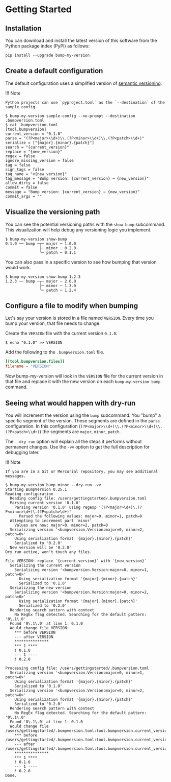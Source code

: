 # Getting Started

## Installation

You can download and install the latest version of this software from the Python package index (PyPI) as follows:

```console
pip install --upgrade bump-my-version
```

## Create a default configuration

The default configuration uses a simplified version of [semantic versioning](https://semver.org/).

!!! Note

    Python projects can use `pyproject.toml` as the `--destination` of the sample config. 

```console title="Generating a default configuration"
$ bump-my-version sample-config --no-prompt --destination .bumpversion.toml
$ cat .bumpversion.toml
[tool.bumpversion]
current_version = "0.1.0"
parse = "(?P<major>\\d+)\\.(?P<minor>\\d+)\\.(?P<patch>\\d+)"
serialize = ["{major}.{minor}.{patch}"]
search = "{current_version}"
replace = "{new_version}"
regex = false
ignore_missing_version = false
tag = false
sign_tags = false
tag_name = "v{new_version}"
tag_message = "Bump version: {current_version} → {new_version}"
allow_dirty = false
commit = false
message = "Bump version: {current_version} → {new_version}"
commit_args = ""
```

## Visualize the versioning path

You can see the potential versioning paths with the `show-bump` subcommand. This visualization will help debug any versioning logic you implement.

```console title="Showing the potential versioning path"
$ bump-my-version show-bump
0.1.0 ── bump ─┬─ major ─ 1.0.0
               ├─ minor ─ 0.2.0
               ╰─ patch ─ 0.1.1
```

You can also pass in a specific version to see how bumping that version would work.

```console title="Showing the potential versioning path from a specific version"
$ bump-my-version show-bump 1.2.3
1.2.3 ── bump ─┬─ major ─ 2.0.0
               ├─ minor ─ 1.3.0
               ╰─ patch ─ 1.2.4
```


## Configure a file to modify when bumping

Let's say your version is stored in a file named `VERSION`. Every time you bump your version, that file needs to change.

Create the `VERSION` file with the current version `0.1.0`:

```console title="Create a VERSION file"
$ echo "0.1.0" >> VERSION
```

Add the following to the `.bumpversion.toml` file.

```toml title=".bumpversion.toml"
[[tool.bumpversion.files]]
filename = "VERSION"
```

Now bump-my-version will look in the `VERSION` file for the current version in that file and replace it with the new version on each `bump-my-version bump` command.

## Seeing what would happen with dry-run

You will increment the version using the `bump` subcommand. You "bump" a specific segment of the version. These segments are defined in the `parse` configuration. In this configuration (`(?P<major>\\d+)\\.(?P<minor>\\d+)\\.(?P<patch>\\d+)`) the segments are `major`, `minor`, `patch`.

The `--dry-run` option will explain all the steps it performs without permanent changes. Use the `-vv` option to get the full description for debugging later.

!!! Note

    If you are in a Git or Mercurial repository, you may see additional messages.

```console title="Incrementing the minor segment"
$ bump-my-version bump minor --dry-run -vv
Starting BumpVersion 0.25.1
Reading configuration
  Reading config file: /users/gettingstarted/.bumpversion.toml
  Parsing current version '0.1.0'
    Parsing version '0.1.0' using regexp '(?P<major>\d+)\.(?P<minor>\d+)\.(?P<patch>\d+)'
      Parsed the following values: major=0, minor=1, patch=0
  Attempting to increment part 'minor'
    Values are now: major=0, minor=2, patch=0
  Serializing version '<bumpversion.Version:major=0, minor=2, patch=0>'
    Using serialization format '{major}.{minor}.{patch}'
    Serialized to '0.2.0'
  New version will be '0.2.0'
Dry run active, won't touch any files.

File VERSION: replace `{current_version}` with `{new_version}`
  Serializing the current version
    Serializing version '<bumpversion.Version:major=0, minor=1, patch=0>'
      Using serialization format '{major}.{minor}.{patch}'
      Serialized to '0.1.0'
  Serializing the new version
    Serializing version '<bumpversion.Version:major=0, minor=2, patch=0>'
      Using serialization format '{major}.{minor}.{patch}'
      Serialized to '0.2.0'
  Rendering search pattern with context
    No RegEx flag detected. Searching for the default pattern: '0\.1\.0'
  Found '0\.1\.0' at line 1: 0.1.0
  Would change file VERSION:
    *** before VERSION
    --- after VERSION
    ***************
    *** 1 ****
    ! 0.1.0
    --- 1 ----
    ! 0.2.0

Processing config file: /users/gettingstarted/.bumpversion.toml
  Serializing version '<bumpversion.Version:major=0, minor=1, patch=0>'
    Using serialization format '{major}.{minor}.{patch}'
    Serialized to '0.1.0'
  Serializing version '<bumpversion.Version:major=0, minor=2, patch=0>'
    Using serialization format '{major}.{minor}.{patch}'
    Serialized to '0.2.0'
  Rendering search pattern with context
    No RegEx flag detected. Searching for the default pattern: '0\.1\.0'
  Found '0\.1\.0' at line 1: 0.1.0
  Would change file /users/gettingstarted/.bumpversion.toml:tool.bumpversion.current_version:
    *** before /users/gettingstarted/.bumpversion.toml:tool.bumpversion.current_version
    --- after /users/gettingstarted/.bumpversion.toml:tool.bumpversion.current_version
    ***************
    *** 1 ****
    ! 0.1.0
    --- 1 ----
    ! 0.2.0
Done.
```
